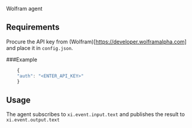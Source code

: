 Wolfram agent

## Requirements
Procure the API key from (Wolfram)[https://developer.wolframalpha.com] and place it in `config.json`.

###Example
```js
    {
    "auth": "<ENTER_API_KEY>"
    }

```

## Usage

The agent subscribes to `xi.event.input.text` and publishes the result to `xi.event.output.text`








